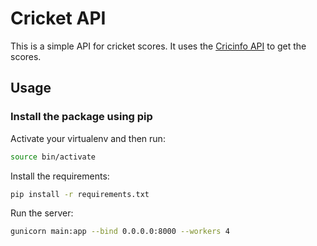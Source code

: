 # Cricket API

This is a simple API for cricket scores. It uses the [Cricinfo API](http://www.espncricinfo.com/ci/content/site/cricket_api.html) to get the scores.

## Usage

### Install the package using pip

Activate your virtualenv and then run:

```sh
source bin/activate
```

Install the requirements:

```sh
pip install -r requirements.txt
```

Run the server:

```sh
gunicorn main:app --bind 0.0.0.0:8000 --workers 4
```
